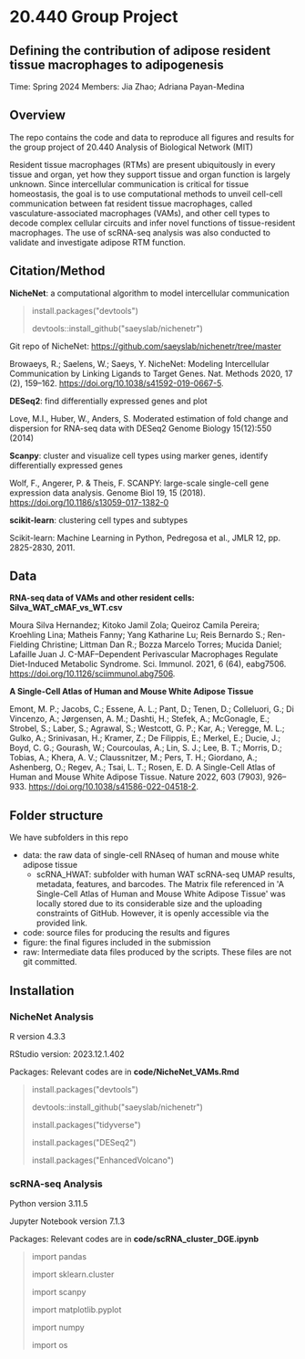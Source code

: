 # 20.440 Group Project
## Defining the contribution of adipose resident tissue macrophages to adipogenesis
Time: Spring 2024
Members: Jia Zhao; Adriana Payan-Medina

## Overview

The repo contains the code and data to reproduce all figures and results for the group project of 20.440 Analysis of Biological Network (MIT)

Resident tissue macrophages (RTMs) are present ubiquitously in every tissue and organ, yet how they support tissue and organ function is largely unknown. Since intercellular communication is critical for tissue homeostasis, the goal is to use computational methods to unveil cell-cell communication between fat resident tissue macrophages, called vasculature-associated macrophages (VAMs), and other cell types to decode complex cellular circuits and infer novel functions of tissue-resident macrophages. The use of scRNA-seq analysis was also conducted to validate and investigate adipose RTM function. 

## Citation/Method

**NicheNet**: a computational algorithm to model intercellular communication

> install.packages("devtools")
> 
> devtools::install_github("saeyslab/nichenetr")

Git repo of NicheNet: https://github.com/saeyslab/nichenetr/tree/master

Browaeys, R.; Saelens, W.; Saeys, Y. NicheNet: Modeling Intercellular Communication by Linking Ligands to Target Genes. Nat. Methods 2020, 17 (2), 159–162. https://doi.org/10.1038/s41592-019-0667-5.

**DESeq2**: find differentially expressed genes and plot

Love, M.I., Huber, W., Anders, S. Moderated estimation of fold change and dispersion for RNA-seq data with DESeq2 Genome Biology 15(12):550 (2014)

**Scanpy**: cluster and visualize cell types using marker genes, identify differentially expressed genes 

Wolf, F., Angerer, P. & Theis, F. SCANPY: large-scale single-cell gene expression data analysis. Genome Biol 19, 15 (2018). https://doi.org/10.1186/s13059-017-1382-0

**scikit-learn**: clustering cell types and subtypes

Scikit-learn: Machine Learning in Python, Pedregosa et al., JMLR 12, pp. 2825-2830, 2011.


## Data

**RNA-seq data of VAMs and other resident cells: Silva_WAT_cMAF_vs_WT.csv** 

Moura Silva Hernandez; Kitoko Jamil Zola; Queiroz Camila Pereira; Kroehling Lina; Matheis Fanny; Yang Katharine Lu; Reis Bernardo S.; Ren-Fielding Christine; Littman Dan R.; Bozza Marcelo Torres; Mucida Daniel; Lafaille Juan J. C-MAF–Dependent Perivascular Macrophages Regulate Diet-Induced Metabolic Syndrome. Sci. Immunol. 2021, 6 (64), eabg7506. https://doi.org/10.1126/sciimmunol.abg7506.


**A Single-Cell Atlas of Human and Mouse White Adipose Tissue**

Emont, M. P.; Jacobs, C.; Essene, A. L.; Pant, D.; Tenen, D.; Colleluori, G.; Di Vincenzo, A.; Jørgensen, A. M.; Dashti, H.; Stefek, A.; McGonagle, E.; Strobel, S.; Laber, S.; Agrawal, S.; Westcott, G. P.; Kar, A.; Veregge, M. L.; Gulko, A.; Srinivasan, H.; Kramer, Z.; De Filippis, E.; Merkel, E.; Ducie, J.; Boyd, C. G.; Gourash, W.; Courcoulas, A.; Lin, S. J.; Lee, B. T.; Morris, D.; Tobias, A.; Khera, A. V.; Claussnitzer, M.; Pers, T. H.; Giordano, A.; Ashenberg, O.; Regev, A.; Tsai, L. T.; Rosen, E. D. A Single-Cell Atlas of Human and Mouse White Adipose Tissue. Nature 2022, 603 (7903), 926–933. https://doi.org/10.1038/s41586-022-04518-2.

## Folder structure


We have subfolders in this repo

- data: the raw data of single-cell RNAseq of human and mouse white adipose tissue
  - scRNA_HWAT: subfolder with human WAT scRNA-seq UMAP results, metadata, features, and barcodes. The Matrix file referenced in 'A Single-Cell Atlas of Human and Mouse White Adipose Tissue' was locally stored due to its considerable size and the uploading constraints of GitHub. However, it is openly accessible via the provided link.
- code: source files for producing the results and figures
- figure: the final figures included in the submission 
- raw: Intermediate data files produced by the scripts. These files are not git committed.

## Installation

### NicheNet Analysis


R version 4.3.3

RStudio version: 2023.12.1.402

Packages: Relevant codes are in **code/NicheNet_VAMs.Rmd**

> install.packages("devtools")
> 
> devtools::install_github("saeyslab/nichenetr")
> 
> install.packages("tidyverse")
> 
> install.packages("DESeq2")
> 
> install.packages("EnhancedVolcano")

### scRNA-seq Analysis

Python version 3.11.5

 Jupyter Notebook version 7.1.3

 Packages: Relevant codes are in **code/scRNA_cluster_DGE.ipynb**

> import pandas
> 
> import sklearn.cluster
> 
> import scanpy
>
> import matplotlib.pyplot
> 
> import numpy
> 
> import os
